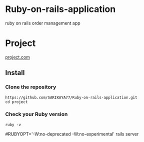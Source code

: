 # Ruby-on-rails-application
ruby on rails order management app
# Project

[project.com](https://project.com)

## Install

### Clone the repository

```shell
https://github.com/SARIKAYA77/Ruby-on-rails-application.git
cd project
```

### Check your Ruby version

```shell
ruby -v
```

#RUBYOPT='-W:no-deprecated -W:no-experimental' rails server
